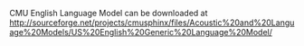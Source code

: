 
CMU English Language Model
can be downloaded at
http://sourceforge.net/projects/cmusphinx/files/Acoustic%20and%20Language%20Models/US%20English%20Generic%20Language%20Model/
